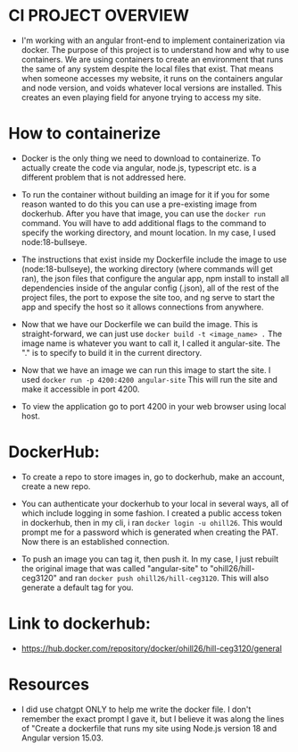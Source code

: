 # CI PROJECT OVERVIEW
- I'm working with an angular front-end to implement containerization via docker. The purpose of this project is to understand how and why to use containers. We are using containers to create an environment that runs the same of any system despite the local files that exist. That means when someone accesses my website, it runs on the containers angular and node version, and voids whatever local versions are installed. This creates an even playing field for anyone trying to access my site.

# How to containerize
- Docker is the only thing we need to download to containerize. To actually create the code via angular, node.js, typescript etc. is a different problem that is not addressed here.

- To run the container without building an image for it if you for some reason wanted to do this you can use a pre-existing image from dockerhub. After you have that image, you can use the `docker run` command. You will have to add additional flags to the command to specify the working directory, and mount location. In my case, I used node:18-bullseye.

- The instructions that exist inside my Dockerfile include the image to use (node:18-bullseye), the working directory (where commands will get ran), the json files that configure the angular app, npm install to install all dependencies inside of the angular config (.json), all of the rest of the project files, the port to expose the site too, and ng serve to start the app and specify the host so it allows connections from anywhere.

- Now that we have our Dockerfile we can build the image. This is straight-forward, we can just use `docker build -t <image_name> .` The image name is whatever you want to call it, I called it angular-site. The "." is to specify to build it in the current directory.

- Now that we have an image we can run this image to start the site. I used `docker run -p 4200:4200 angular-site` This will run the site and make it accessible in port 4200.

- To view the application go to port 4200 in your web browser using local host.

# DockerHub:
- To create a repo to store images in, go to dockerhub, make an account, create a new repo.

- You can authenticate your dockerhub to your local in several ways, all of which include logging in some fashion. I created a public access token in dockerhub, then in my cli, i ran `docker login -u ohill26`. This would prompt me for a password which is generated when creating the PAT. Now there is an established connection.

- To push an image you can tag it, then push it. In my case, I just rebuilt the original image that was called "angular-site" to "ohill26/hill-ceg3120" and ran `docker push ohill26/hill-ceg3120`. This will also generate a default tag for you.


# Link to dockerhub:
- https://hub.docker.com/repository/docker/ohill26/hill-ceg3120/general

# Resources

- I did use chatgpt ONLY to help me write the docker file. I don't remember the exact prompt I gave it, but I believe it was along the lines of "Create a dockerfile that runs my site using Node.js version 18 and Angular version 15.03.
